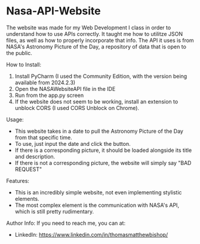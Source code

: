 # Nasa-API-Website
The website was made for my Web Development I class in order to understand how to use APIs correctly. It taught me how to utilitze JSON files, as well as how to properly incorporate that info. The API it uses is from NASA's Astronomy Picture of the Day, a repository of data that is open to the public.

How to Install:
1. Install PyCharm (I used the Community Edition, with the version being available from 2024.2.3)
2. Open the NASAWebsiteAPI file in the IDE
3. Run from the app.py screen
4. If the website does not seem to be working, install an extension to unblock CORS (I used CORS Unblock on Chrome).

Usage:
- This website takes in a date to pull the Astronomy Picture of the Day from that specific time.
- To use, just input the date and click the button.
- If there is a corresponding picture, it should be loaded alongside its title and description.
- If there is not a corresponding picture, the website will simply say "BAD REQUEST"

Features:
- This is an incredibly simple website, not even implementing stylistic elements.
- The most complex element is the communication with NASA's API, which is still pretty rudimentary.

Author Info:
If you need to reach me, you can at:
- LinkedIn: https://www.linkedin.com/in/thomasmatthewbishop/ 
